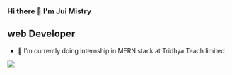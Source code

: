 ### Hi there 👋 I'm Jui Mistry
## web Developer 


- 🔭 I’m currently doing internship in MERN stack at Tridhya Teach limited  


<img src="https://github-readme-stats.vercel.app/api?username=jui-2211&show_icons=true&title_color=ffffff&icon_color=bb2acf&text_color=daf7dc&bg_color=151515">

